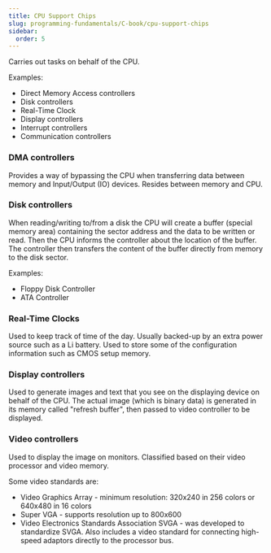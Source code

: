 ```yaml
---
title: CPU Support Chips
slug: programming-fundamentals/C-book/cpu-support-chips
sidebar:
  order: 5
---
```


Carries out tasks on behalf of the CPU.

Examples:

- Direct Memory Access controllers
- Disk controllers
- Real-Time Clock
- Display controllers
- Interrupt controllers
- Communication controllers

### DMA controllers

Provides a way of bypassing the CPU when transferring data between memory and
Input/Output (IO) devices. Resides between memory and CPU.

### Disk controllers

When reading/writing to/from a disk the CPU will create a buffer (special memory
area) containing the sector address and the data to be written or read. Then the
CPU informs the controller about the location of the buffer. The controller then
transfers the content of the buffer directly from memory to the disk sector.

Examples:

- Floppy Disk Controller
- ATA Controller

### Real-Time Clocks

Used to keep track of time of the day. Usually backed-up by an extra power
source such as a Li battery. Used to store some of the configuration information
such as CMOS setup memory.

### Display controllers

Used to generate images and text that you see on the displaying device on behalf
of the CPU. The actual image (which is binary data) is generated in its memory
called "refresh buffer", then passed to video controller to be displayed.

### Video controllers

Used to display the image on monitors. Classified based on their video processor
and video memory.

Some video standards are:

- Video Graphics Array - minimum resolution: 320x240 in 256 colors or 640x480 in
  16 colors
- Super VGA - supports resolution up to 800x600
- Video Electronics Standards Association SVGA - was developed to standardize
  SVGA. Also includes a video standard for connecting high-speed adaptors
  directly to the processor bus.
